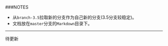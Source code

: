 ###NOTES
- 从`branch-3.5`拉取新的分支作为自己新的分支(3.5分支较稳定)。
- 文档放在`master`分支的`Markdown`目录下。



---------------------------------------------
待更新
